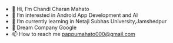 - 👋 Hi, I’m Chandi Charan Mahato
- 👀 I’m interested in Android App Development and AI
- 🌱 I’m currently learning in Netaji Subhas University,Jamshedpur
- 💞️ Dream Company Google
- 📫 How to reach me pappumahato000@gmail.com

<!---
Chandi977/Chandi977 is a ✨ special ✨ repository because its `README.md` (this file) appears on your GitHub profile.
You can click the Preview link to take a look at your changes.
--->

